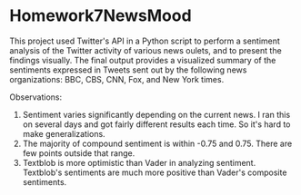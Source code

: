 # Homework7NewsMood
This project used Twitter's API in a Python script to perform a sentiment analysis of the Twitter activity of various news oulets, and to present the findings visually.
The final output provides a visualized summary of the sentiments expressed in Tweets sent out by the following news organizations: BBC, CBS, CNN, Fox, and New York times.



Observations:
1) Sentiment varies significantly depending on the current news. I ran this on several days and got fairly different results each time. So it's hard to make generalizations.
2) The majority of compound sentiment is within -0.75 and 0.75. There are few points outside that range.
3) Textblob is more optimistic than Vader in analyzing sentiment. Textblob's sentiments are much more positive than Vader's composite sentiments.
